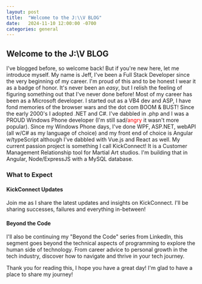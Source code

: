 ```yaml
---
layout: post
title:  "Welcome to the J:\\V BLOG"
date:   2024-11-10 12:00:00 -0700
categories: general
---
```

## Welcome to the J:\V BLOG

I've blogged before, so welcome back!  But if you're new here, let me introduce myself. My name is Jeff, I've been a Full Stack Developer since the very beginning of my career.  I'm proud of this and to be honest I wear it as a badge of honor.  It's never been an <i>easy</i>, but I relish the feeling of figuring something out that I've never done before!  Most of my career has been as a Microsoft developer.  I started out as a VB4 dev and ASP, I have fond memories of the browser wars and the dot com BOOM & BUST!  Since the early 2000's I adopted .NET and C#.  I've dabbled in .php and I was a PROUD Windows Phone developer (I'm still sad/<span style="color: red;">angry</span> it wasn't more popular).  Since my Windows Phone days, I've done WPF, ASP.NET, webAPI (all w/C# as my language of choice) and my front end of choice is Angular w/typeScript although I've dabbled with Vue.js and React as well.  My current passion project is something I call KickConnect!  It is a Customer Management Relationship tool for Martial Art studios.  I'm building that in Angular, Node/ExpressJS with a MySQL database.  

### What to Expect

#### KickConnect Updates
Join me as I share the latest updates and insights on KickConnect. I'll be sharing successes, failures and everything in-between!

#### Beyond the Code
I'll also be continuing my "Beyond the Code" series from LinkedIn, this segment goes beyond the technical aspects of programming to explore the human side of technology. From career advice to personal growth in the tech industry, discover how to navigate and thrive in your tech journey.

Thank you for reading this, I hope you have a great day!  I'm glad to have a place to share my journey!
